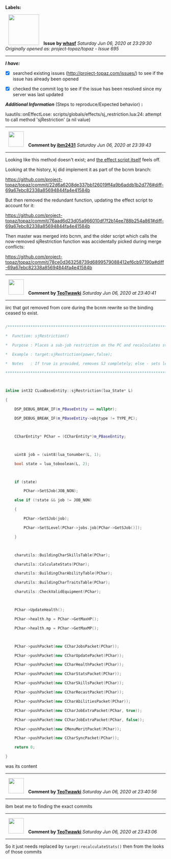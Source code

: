 **Labels:**



<a href="https://github.com/whasf"><img src="https://avatars3.githubusercontent.com/u/6373706?v=4" width="96" height="96" hspace="10"></img></a> **Issue by [whasf](https://github.com/whasf)**
_Saturday Jun 06, 2020 at 23:29:30_
_Originally opened as: project-topaz/topaz - Issue 695_

----

<!-- place 'x' mark between square [] brackets to checkmark box -->
**_I have:_**

- [x] searched existing issues (http://project-topaz.com/issues/) to see if the issue has already been opened
- [x] checked the commit log to see if the issue has been resolved since my server was last updated

**_Additional Information_** (Steps to reproduce/Expected behavior) **:** 

luautils::onEffectLose: scripts/globals/effects/sj_restriction.lua:24: attempt to call method 'sjRestriction' (a nil value)


----
<a href="https://github.com/ibm2431"><img src="https://avatars3.githubusercontent.com/u/13112942?v=4" width="48" height="48" hspace="10"></img></a> **Comment by [ibm2431](https://github.com/ibm2431)**
_Saturday Jun 06, 2020 at 23:39:43_

----

Looking like this method doesn't exist; and [the effect script itself](https://github.com/project-topaz/topaz/blob/release/scripts/globals/effects/sj_restriction.lua) feels off.

Looking at the history, kj did implement it as part of the bcnm branch:
<https://github.com/project-topaz/topaz/commit/22d6a6208de337bb126019ff4a9b6addb1b2d776#diff-69a67ebc82338a85694844fa4e41584b>

But then removed the redundant function, updating the effect script to account for it:
<https://github.com/project-topaz/topaz/commit/76aad6d23d05a966010df7f2b14ee788b254a861#diff-69a67ebc82338a85694844fa4e41584b>

Then master was merged into bcnm, and the older script which calls the now-removed sjRestriction function was accidentally picked during merge conflicts:
<https://github.com/project-topaz/topaz/commit/78ce0d363258739d6899579088412ef6cb97190a#diff-69a67ebc82338a85694844fa4e41584b>


----
<a href="https://github.com/TeoTwawki"><img src="https://avatars0.githubusercontent.com/u/6871475?v=4" width="48" height="48" hspace="10"></img></a> **Comment by [TeoTwawki](https://github.com/TeoTwawki)**
_Saturday Jun 06, 2020 at 23:40:41_

----

iirc that got removed from core during the bcnm rewrite so the binding ceased to exist.

```cpp
/************************************************************************
*  Function: sjRestriction()
*  Purpose : Places a sub-job restriction on the PC and recalculates stats
*  Example : target:sjRestriction(power,false);
*  Notes   : If true is provided, removes SJ completely; else - sets level
************************************************************************/

inline int32 CLuaBaseEntity::sjRestriction(lua_State* L)
{
    DSP_DEBUG_BREAK_IF(m_PBaseEntity == nullptr);
    DSP_DEBUG_BREAK_IF(m_PBaseEntity->objtype != TYPE_PC);

    CCharEntity* PChar = (CCharEntity*)m_PBaseEntity;

    uint8 job = (uint8)lua_tonumber(L, 1);
    bool state = lua_toboolean(L, 2);

    if (state)
        PChar->SetSJob(JOB_NON);
    else if (!state && job != JOB_NON)
    {
        PChar->SetSJob(job);
        PChar->SetSLevel(PChar->jobs.job[PChar->GetSJob()]);
    }

    charutils::BuildingCharSkillsTable(PChar);
    charutils::CalculateStats(PChar);
    charutils::BuildingCharAbilityTable(PChar);
    charutils::BuildingCharTraitsTable(PChar);
    charutils::CheckValidEquipment(PChar);

    PChar->UpdateHealth();
    PChar->health.hp = PChar->GetMaxHP();
    PChar->health.mp = PChar->GetMaxMP();

    PChar->pushPacket(new CCharJobsPacket(PChar));
    PChar->pushPacket(new CCharUpdatePacket(PChar));
    PChar->pushPacket(new CCharHealthPacket(PChar));
    PChar->pushPacket(new CCharStatsPacket(PChar));
    PChar->pushPacket(new CCharSkillsPacket(PChar));
    PChar->pushPacket(new CCharRecastPacket(PChar));
    PChar->pushPacket(new CCharAbilitiesPacket(PChar));
    PChar->pushPacket(new CCharJobExtraPacket(PChar, true));
    PChar->pushPacket(new CCharJobExtraPacket(PChar, false));
    PChar->pushPacket(new CMenuMeritPacket(PChar));
    PChar->pushPacket(new CCharSyncPacket(PChar));
    return 0;
}
```

was its content


----
<a href="https://github.com/TeoTwawki"><img src="https://avatars0.githubusercontent.com/u/6871475?v=4" width="48" height="48" hspace="10"></img></a> **Comment by [TeoTwawki](https://github.com/TeoTwawki)**
_Saturday Jun 06, 2020 at 23:40:56_

----

ibm beat me to finding the exact commits


----
<a href="https://github.com/TeoTwawki"><img src="https://avatars0.githubusercontent.com/u/6871475?v=4" width="48" height="48" hspace="10"></img></a> **Comment by [TeoTwawki](https://github.com/TeoTwawki)**
_Saturday Jun 06, 2020 at 23:43:06_

----

So it just needs replaced by `target:recalculateStats()` then from the looks of those commits
